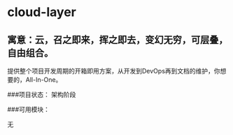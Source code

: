 # cloud-layer
## 寓意：云，召之即来，挥之即去，变幻无穷，可层叠，自由组合。

  提供整个项目开发周期的开箱即用方案，从开发到DevOps再到文档的维护，你想要的，All-In-One。
  
###项目状态：
  架构阶段
  
  
###可用模块：

   无
